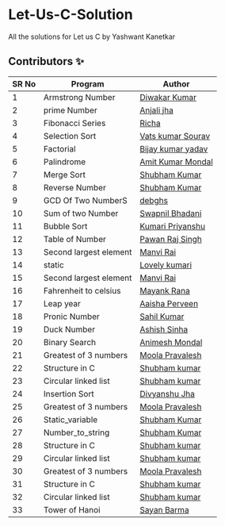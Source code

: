 # Let-Us-C-Solution

All the solutions for Let us C by Yashwant Kanetkar

## Contributors ✨

SR No   | Program | Author  
--- | --- | ---
1 | Armstrong Number | [Diwakar Kumar](https://github.com/diwakar1593)
2 | prime Number | [Anjali jha](https://github.com/Anjalijha12345)
3 | Fibonacci Series | [Richa](https://github.com/Richachoudhary853)
4 | Selection Sort   |[Vats kumar Sourav](https://github.com/Vatss9)
5 | Factorial | [Bijay kumar yadav](https://github.com/bijaykumarshiv)
6 | Palindrome | [Amit Kumar Mondal](https://github.com/Amit5620)
7 | Merge Sort | [Shubham Kumar](https://github.com/Shubham1450)
8 | Reverse Number | [Shubham Kumar](https://github.com/Shubham1450)
9 | GCD Of Two NumberS | [debghs](https://github.com/debghs)
10 | Sum of two Number | [Swapnil Bhadani](https://github.com/swapnilb102)
11 | Bubble Sort   | [Kumari Priyanshu](https://github.com/KumariPriyanshu15)
12 | Table of Number | [Pawan Raj Singh](https://github.com/pawanrajsingh2088)
13 | Second largest element | [Manvi Rai](https://github.com/manvi-rai)
14 | static   | [Lovely kumari](https://github.com/Lovely1506)
15 | Second largest element | [Manvi Rai](https://github.com/manvi-rai)
16 | Fahrenheit to celsius  | [Mayank Rana](https://github.com/mayankrana2000)
17 | Leap year  | [Aaisha Perveen](https://github.com/aaisha26)
18 | Pronic Number | [Sahil Kumar](https://github.com/SahilKumarIN)
19 | Duck Number | [Ashish Sinha](https://github.com/ashishbuster)
20 | Binary Search | [Animesh Mondal](https://github.com/animeshMondal-crypto)
21 |Greatest of 3 numbers | [Moola Pravalesh](https://github.com/MoolaPravalesh19)
22 |Structure in C | [Shubham kumar](https://github.com/Shubham1450)
23 |Circular linked list | [Shubham kumar](https://github.com/Shubham1450)
24 |Insertion Sort | [Divyanshu Jha](https://github.com/divyanshu29jha)
25 |Greatest of 3 numbers | [Moola Pravalesh](https://github.com/MoolaPravalesh19)
26 |Static_variable | [Shubham Kumar](https://github.com/Shubham1450)
27 |Number_to_string | [Shubham Kumar](https://github.com/Shubham1450)
28 |Structure in C | [Shubham kumar](https://github.com/Shubham1450)
29 |Circular linked list | [Shubham kumar](https://github.com/Shubham1450)
30 |Greatest of 3 numbers | [Moola Pravalesh](https://github.com/MoolaPravalesh19)
31 |Structure in C | [Shubham kumar](https://github.com/Shubham1450)
32 |Circular linked list | [Shubham kumar](https://github.com/Shubham1450)
33 | Tower of Hanoi | [Sayan Barma](https://github.com/N00BSC00B)
